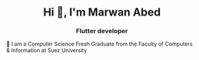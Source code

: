<h1 align="center">Hi 👋, I'm Marwan Abed</h1>
<h3 align="center">Flutter developer</h3>
🏫 I am a Computer Science Fresh Graduate from the Faculty of Computers & Information at Suez University

<!--
**MarawanAbed/MarawanAbed** is a ✨ _special_ ✨ repository because its `README.md` (this file) appears on your GitHub profile.

Here are some ideas to get you started:

- 🔭 I’m currently working on ...
- 🌱 I’m currently learning ...
- 👯 I’m looking to collaborate on ...
- 🤔 I’m looking for help with ...
- 💬 Ask me about ...
- 📫 How to reach me: ...
- 😄 Pronouns: ...
- ⚡ Fun fact: ...
-->
